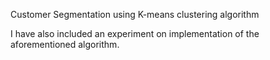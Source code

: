 Customer Segmentation using K-means clustering algorithm

I have also included an experiment on implementation of the aforementioned algorithm.
